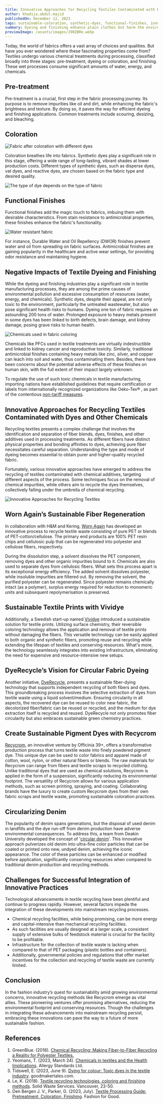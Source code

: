 ```yaml
---
title: Innovative Approaches for Recycling Textiles Contaminated with Dyes and Other Chemicals
author: khadija.abdul.majid
publishedOn: December 12, 2023
tags: sustainable-coloration, synthetic-dyes, functional-finishes, innovative-approaches
summary: Dyeing and finishing enhance plain clothes but harm the environment. Recycling chemically-treated clothes is challenging and often impossible.
previewImage: /assets/images/J90ZBRe.webp
---
```


Today, the world of fabrics offers a vast array of choices and qualities. But have you ever wondered where these fascinating properties come from? Textiles undergo various chemical treatments during processing, classified broadly into three stages: pre-treatment, dyeing or coloration, and finishing. These wet processes consume significant amounts of water, energy, and chemicals.

## Pre-treatment

Pre-treatment is a crucial, first step in the fabric processing journey. Its purpose is to remove impurities like oil and dirt, while enhancing the fabric's brightness and texture. By doing so, it paves the way for efficient dyeing and finishing applications. Common treatments include
scouring, desizing, and bleaching.

## Coloration

![Fabric after coloration with different dyes](/assets/images/J90ZBRe.webp)

Coloration breathes life into fabrics. Synthetic dyes play a significant role in this stage, offering a wide range of long-lasting, vibrant shades at lower production costs. Different types of synthetic dyes, such as disperse dyes, vat dyes, and reactive dyes, are chosen based on the fabric type and desired quality.

![The type of dye depends on the type of fabric](/assets/images/J90t5B4.webp)

## Functional Finishes

Functional finishes add the magic touch to fabrics, imbuing them with desirable characteristics. From stain resistance to antimicrobial properties, these finishes enhance the fabric's functionality.

![Water resistant fabric](/assets/images/J90Dhts.webp)

For instance, Durable Water and Oil Repellency (DWOR) finishes prevent water and oil from spreading on fabric surfaces. Antimicrobial finishes are gaining popularity in the healthcare and active wear settings, for providing odor resistance and maintaining hygiene.

## Negative Impacts of Textile Dyeing and Finishing

While the dyeing and finishing industries play a significant role in textile manufacturing processes, they are among the prime causes of environmental pollution and excessive consumption of resources (water, energy, and chemicals). Synthetic dyes, despite their appeal, are not only toxic to the environment, particularly the untreated wastewater, but also pose significant health risks to humans. Dyeing one ton of fabric
requires an astounding 200 tons of water. Prolonged exposure to heavy metals present in some dyes has been linked to birth defects, brain damage, and kidney damage, posing grave risks to human health.

![Chemicals used in fabric coloring](/assets/images/J90DJF2.webp)

Chemicals like PFCs used in textile treatments are virtually indestructible and linked to kidney cancer and reproductive toxicity. Similarly, traditional antimicrobial finishes containing heavy metals like zinc, silver, and copper can leach into soil and water, thus contaminating them.
Besides, there have been concerns about the potential adverse effects of these finishes on human skin, with the full extent of their impact largely unknown.

To regulate the use of such toxic chemicals in textile manufacturing, importing nations have established guidelines that require certification or labels from internationally recognized organizations like Oeko-Tex® , as part of the contentious [non-tariff measures](/blog/the-impact-of-free-trade-agreements-on-textile-production-regulations).

## Innovative Approaches for Recycling Textiles Contaminated with Dyes and Other Chemicals

Recycling textiles presents a complex challenge that involves the identification and separation of fiber blends, dyes, finishes, and other additives used in processing treatments. As different fibers have distinct physical properties and bonding affinities to dyes, achieving pure fiber necessitates careful separation. Understanding the type and mode of dyeing becomes essential to obtain purer and higher-quality recycled fabric.

Fortunately, various innovative approaches have emerged to address the recycling of textiles contaminated with chemical additives, targeting different aspects of the process. Some techniques focus on the removal of chemical impurities, while others aim to recycle the dyes themselves, collectively falling under the umbrella of chemical recycling.

![Innovative Approaches for Recycling Textiles](/assets/images/J90buf4.webp)

## Worn Again’s Sustainable Fiber Regeneration

In collaboration with H&M and Kering, [Worn Again](https://greenblueorg.s3.amazonaws.com/smm/wp-content/uploads/2017/10/Worn-Again.pdf) has developed an innovative process to recycle textile waste consisting of pure PET or blends of PET-cotton/cellulose. The primary end products are 100% PET resin chips and cellulosic pulp that can be regenerated into polyester and cellulose fibers, respectively.

During the dissolution step, a solvent dissolves the PET component, removing dyes and other organic impurities bound to it. Chemicals are also used to separate dyes from cellulosic fibers. What sets this process apart is its exceptional energy efficiency. The added solvent dissolves polyester, while insoluble impurities are filtered out. By removing the solvent, the purified polyester can be regenerated. Since polyester remains chemically intact (as a polymer), surplus energy required for reduction to monomeric units and subsequent repolymerisation is preserved.

## Sustainable Textile Prints with Vividye

Additionally, a Swedish start-up named [Vividye](https://www.vividye.com/technology) introduced a sustainable solution for textile prints. Utilizing surface chemistry, their reversible coloring technology allows the application and removal of textile prints without damaging the fibers. This versatile technology can be easily applied to both organic and synthetic fibers, promoting reuse and recycling while extending the lifespan of textiles and conserving resources. What's more, the technology seamlessly integrates into existing infrastructure, eliminating the need for expensive and resource-intensive new setups.

## DyeRecycle’s Vision for Circular Fabric Dyeing

Another initiative, [DyeRecycle](https://www.dyerecycle.com/), presents a sustainable fiber-dying technology that supports independent recycling of both fibers and dyes. This groundbreaking process involves the selective extraction of dyes from textile waste using a liquid solvent/medium. Ensuring circularity in all aspects, the recovered dye can be reused to color new fabric, the decolorized fiber/fabric can be reused or recycled, and the medium for dye extraction itself is recycled and reused. DyeRecycle not only promotes fiber circularity but also embraces sustainable green chemistry practices.

## Create Sustainable Pigment Dyes with Recycrom

[Recycrom](https://recycrom.com/), an innovative venture by Officinia 39+, offers a transformative production process that turns textile waste into finely powdered pigment dye. This unique dye can be used to color fabrics and apparel made of cotton, wool, nylon, or other natural fibers or blends. The raw materials for Recycrom can range from fibers and textile scraps to recycled clothing. Unlike traditional dyes that are used as chemical solutions, Recycrom is applied in the form of a suspension, significantly reducing its environmental footprint. The versatility of Recycrom allows for various application methods, such as screen printing, spraying, and coating. Collaborating brands have the luxury to create custom Recycrom dyes from their own fabric scraps and textile waste, promoting sustainable coloration practices.

## Circularizing Denim

The popularity of denim spans generations, but the disposal of used denim in landfills and the dye run-off from denim production have adverse environmental consequences. To address this, a team from Deakin University developed the concept of '[circular denim](https://www.deakin.edu.au/about-deakin/news-and-media-releases/articles/denim-goes-green-thanks-to-deakin-innovation)'. This innovative approach pulverizes old denim into ultra-fine color particles that can be coated or printed onto new, undyed denim, achieving the iconic appearance. The color of these particles can be enhanced or modified before application, significantly conserving resources when compared to traditional denim production and recycling methods.

## Challenges for Successful Integration of Innovative Practices

Technological advancements in textile recycling have been plentiful and continue to progress rapidly. However, several factors impede the integration of these developments into mainstream recycling processes.

-   Chemical recycling facilities, while being promising, can be more energy and capital-intensive than mechanical recycling facilities.
-   As such facilities are usually designed at a larger scale, a consistent supply of extensive bulks of feedstock material is crucial for the facility to be profitable.
-   Infrastructure for the collection of textile waste is lacking when compared to that of PET packaging (plastic bottles and containers).
-   Additionally, governmental policies and regulations that offer market incentives for the collection and recycling of textile waste are currently limited.

## Conclusion

In the fashion industry’s quest for sustainability amid growing environmental concerns, innovative recycling methods like Recycrom emerge as vital allies. These pioneering ventures offer promising alternatives, reducing the environmental footprint and conserving resources. Though the challenges in integrating these advancements into mainstream recycling persist, embracing these innovations can pave the way to a future of more sustainable fashion.

## References

1. GreenBlue. (2018). [Chemical Recycling: Making Fiber-to-Fiber Recycling a Reality for Polyester Textiles.](https://www.deakin.edu.au/about-deakin/news-and-media-releases/articles/denim-goes-green-thanks-to-deakin-innovation)
2. Yeomans, T. (2023, March 24). [Chemicals in textiles and the Health Implications](https://www.allergystandards.com/news_events/chemicals-in-textiles-and-the-health-implications/). Allergy Standards Ltd.
3. Tidswell, E. (2023, June 9). [Dying for colour: Toxic dyes in the textile industry](https://goodmakertales.com/toxic-dyes-in-textile-industry/). goodmakertales.com.
4. Le, K. (2018). [Textile recycling technologies, coloring and finishing methods](https://sustain.ubc.ca/sites/default/files/2018-25%20Textile%20Recycling%20Technologies%2C%20Colouring%20and%20Finishing%20Methods_Le.pdf). Solid Waste Services. Vancouver, 23-50.
5. Den Bergen J. V., Parker, G. (2023, July). [Textile Processing Guide: Pretreatment, Coloration, Finishing](https://reports.fashionforgood.com/wp-content/uploads/2022/01/Textile-Processing-Guide-3.pdf). Fashion for Good.

